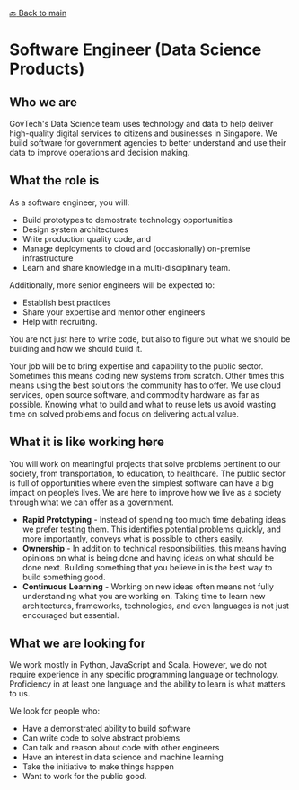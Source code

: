 [:back: Back to main](README.md)

# Software Engineer (Data Science Products)

## Who we are

GovTech's Data Science team uses technology and data to help deliver high-quality digital services to citizens and businesses in Singapore. We build software for government agencies to better understand and use their data to improve operations and decision making.

## What the role is

As a software engineer, you will:

- Build prototypes to demostrate technology opportunities
- Design system architectures
- Write production quality code, and
- Manage deployments to cloud and (occasionally) on-premise infrastructure
- Learn and share knowledge in a multi-disciplinary team.

Additionally, more senior engineers will be expected to:

- Establish best practices
- Share your expertise and mentor other engineers
- Help with recruiting.

You are not just here to write code, but also to figure out what we should be building and how we should build it. 

Your job will be to bring expertise and capability to the public sector. Sometimes this means coding new systems from scratch. Other times this means using the best solutions the community has to offer. We use cloud services, open source software, and commodity hardware as far as possible. Knowing what to build and what to reuse lets us avoid wasting time on solved problems and focus on delivering actual value. 

## What it is like working here

You will work on meaningful projects that solve problems pertinent to our society, from transportation, to education, to healthcare. The public sector is full of opportunities where even the simplest software can have a big impact on people’s lives. We are here to improve how we live as a society through what we can offer as a government. 

- **Rapid Prototyping** - Instead of spending too much time debating ideas we prefer testing them. This identifies potential problems quickly, and more importantly, conveys what is possible to others easily. 
- **Ownership** - In addition to technical responsibilities, this means having opinions on what is being done and having ideas on what should be done next. Building something that you believe in is the best way to build something good. 
- **Continuous Learning** - Working on new ideas often means not fully understanding what you are working on. Taking time to learn new architectures, frameworks, technologies, and even languages is not just encouraged but essential. 

## What we are looking for

We work mostly in Python, JavaScript and Scala. However, we do not require experience in any specific programming language or technology. Proficiency in at least one language and the ability to learn is what matters to us. 

We look for people who:

- Have a demonstrated ability to build software
- Can write code to solve abstract problems
- Can talk and reason about code with other engineers
- Have an interest in data science and machine learning
- Take the initiative to make things happen
- Want to work for the public good.

